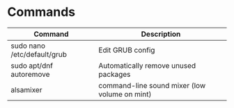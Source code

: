 # Commands

| Command                     | Description                                   |
| --------------------------- | --------------------------------------------- |
| sudo nano /etc/default/grub | Edit GRUB config                              |
| sudo apt/dnf autoremove     | Automatically remove unused packages          |
| alsamixer                   | command-line sound mixer (low volume on mint) |